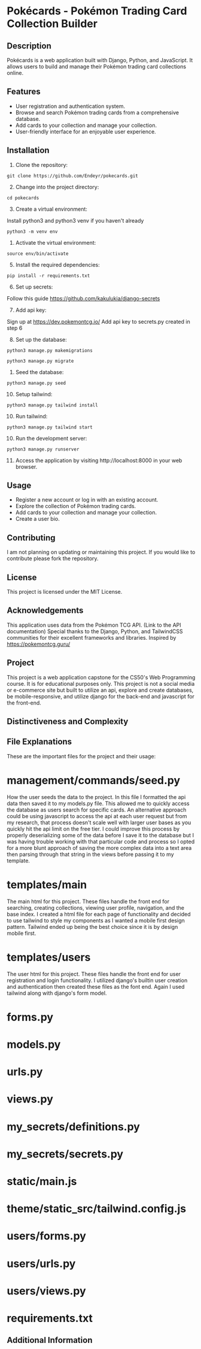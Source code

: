 # Pokécards - Pokémon Trading Card Collection Builder

## Description

Pokécards is a web application built with Django, Python, and JavaScript. It allows users to build and manage their Pokémon trading card collections online.

## Features

- User registration and authentication system.
- Browse and search Pokémon trading cards from a comprehensive database.
- Add cards to your collection and manage your collection.
- User-friendly interface for an enjoyable user experience.

## Installation

1. Clone the repository:

```
git clone https://github.com/Endeyr/pokecards.git

```

2. Change into the project directory:

```
cd pokecards
```

3. Create a virtual environment:

Install python3 and python3 venv if you haven't already

```
python3 -m venv env
```

1. Activate the virtual environment:

```
source env/bin/activate
```

5. Install the required dependencies:

```
pip install -r requirements.txt
```

6. Set up secrets:

Follow this guide https://github.com/kakulukia/django-secrets

7. Add api key:

Sign up at https://dev.pokemontcg.io/
Add api key to secrets.py created in step 6

8. Set up the database:

```
python3 manage.py makemigrations
```

```
python3 manage.py migrate
```

1. Seed the database:

```
python3 manage.py seed
```

10. Setup tailwind:

```
python3 manage.py tailwind install
```

10. Run tailwind:

```
python3 manage.py tailwind start
```

10. Run the development server:

```
python3 manage.py runserver
```

11. Access the application by visiting http://localhost:8000 in your web browser.

## Usage

- Register a new account or log in with an existing account.
- Explore the collection of Pokémon trading cards.
- Add cards to your collection and manage your collection.
- Create a user bio.

## Contributing

I am not planning on updating or maintaining this project. If you would like to contribute please fork the repository.

## License

This project is licensed under the MIT License.

## Acknowledgements

This application uses data from the Pokémon TCG API. (Link to the API documentation)
Special thanks to the Django, Python, and TailwindCSS communities for their excellent frameworks and libraries.
Inspired by https://pokemontcg.guru/

## Project

This project is a web application capstone for the CS50's Web Programming course. It is for educational purposes only.
This project is not a social media or e-commerce site but built to utilize an api, explore and create databases, be mobile-responsive, and utilize django for the back-end and javascript for the front-end.

## Distinctiveness and Complexity

## File Explanations

These are the important files for the project and their usage:

# management/commands/seed.py

How the user seeds the data to the project. In this file I formatted the api data then saved it to my models.py file. This allowed me to quickly access the database as users search for specific cards. An alternative approach could be using javascript to access the api at each user request but from my research, that process doesn't scale well with larger user bases as you quickly hit the api limit on the free tier. I could improve this process by properly deserializing some of the data before I save it to the database but I was having trouble working with that particular code and process so I opted for a more blunt approach of saving the more complex data into a text area then parsing through that string in the views before passing it to my template.

# templates/main

The main html for this project. These files handle the front end for searching, creating collections, viewing user profile, navigation, and the base index. I created a html file for each page of functionality and decided to use tailwind to style my components as I wanted a mobile first design pattern. Tailwind ended up being the best choice since it is by design mobile first.

# templates/users

The user html for this project. These files handle the front end for user registration and login functionality. I utilized django's builtin user creation and authentication then created these files as the font end. Again I used tailwind along with django's form model.

# forms.py

# models.py

# urls.py

# views.py

# my_secrets/definitions.py

# my_secrets/secrets.py

# static/main.js

# theme/static_src/tailwind.config.js

# users/forms.py

# users/urls.py

# users/views.py

# requirements.txt

## Additional Information

